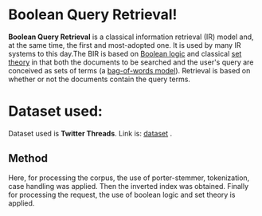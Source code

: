 # Boolean Query Retrieval!

**Boolean Query Retrieval** is a classical information retrieval (IR) model and, at the same time, the first and most-adopted one. It is used by many IR systems to this day.The BIR is based on [Boolean logic](https://en.wikipedia.org/wiki/Boolean_logic "Boolean logic") and classical [set theory](https://en.wikipedia.org/wiki/Set_theory "Set theory") in that both the documents to be searched and the user's query are conceived as sets of terms (a [bag-of-words model](https://en.wikipedia.org/wiki/Bag-of-words_model "Bag-of-words model")). Retrieval is based on whether or not the documents contain the query terms.


# Dataset used:

Dataset used is **Twitter Threads**.
Link is: [dataset](https://www.kaggle.com/datasets/danielgrijalvas/twitter-threads) .

## Method

Here, for processing the corpus, the use of porter-stemmer, tokenization, case handling was applied.
Then the inverted index was obtained.
Finally for processing the request, the use of boolean logic and set theory is applied.

